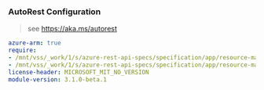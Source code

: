 ### AutoRest Configuration

> see https://aka.ms/autorest

``` yaml
azure-arm: true
require:
- /mnt/vss/_work/1/s/azure-rest-api-specs/specification/app/resource-manager/readme.md
- /mnt/vss/_work/1/s/azure-rest-api-specs/specification/app/resource-manager/readme.go.md
license-header: MICROSOFT_MIT_NO_VERSION
module-version: 3.1.0-beta.1
```